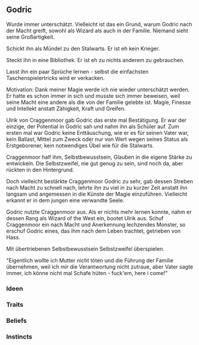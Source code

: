 ## Godric

Wurde immer unterschätzt. Vielleicht ist das ein Grund, warum Godric nach der Macht greift, sowohl als Wizard als auch in der Familie. Niemand sieht seine Großartigkeit.

Schickt ihn als Mündel zu den Stalwarts. Er ist eh kein Krieger.

Steckt ihn in eine Bibliothek. Er ist eh zu nichts anderem zu gebrauchen.

Lasst ihn ein paar Sprüche lernen - selbst die einfachsten Taschenspielertricks wird er verkacken.

Motivation: Dank meiner Magie werde ich nie wieder unterschätzt werden. Er hatte es schon immer in sich und musste sich immer beweisen, weil seine Macht eine andere als die von der Familie gelebte ist. Magie, Finesse und Intellekt anstatt Zähigkeit, Kraft und Greifen.

Ulrik von Craggenmoor gab Godric das erste mal Bestätigung. Er war der einzige, der Potential in Godric sah und nahm ihn als Schüler auf. Zum ersten mal war Godric keine Enttäuschung, wie er es für seinen Vater war, kein Ballast, Mittel zum Zweck oder nur von Wert wegen seines Status als Erstgeborener, kein notwendiges Übel wie für die Stalwarts.

Craggenmoor half ihm, Selbstbewusstsein, Glauben in die eigene Stärke zu entwickeln. Die Selbstzweifel, nie gut genug zu sein, sind noch da, aber rückten in den Hintergrund.

Doch vielleicht bestärkte Craggenmoor Godric zu sehr, gab dessen Streben nach Macht zu schnell nach, lehrte ihn zu viel in zu kurzer Zeit anstatt ihn langsam und angemessen in die Künste der Magie einzuführen. Vielleicht erkannt er in dem jungen eine verwandte Seele.

Godric nutzte Craggenmoor aus. Als er nichts mehr lernen konnte, nahm er dessen Rang als Wizard of the West ein, bootet Ulrik aus. Schuf Craggenmoor ein nach Macht und Anerkennung lechzendes Monster, so erschuf Godric eines, das ihm nach dem Leben trachtet, getrieben von Hass.

Mit übertriebenen Selbstbewusstsein Selbstzweifel überspielen.

"Eigentlich wollte ich Mutter nicht töten und die Führung der Familie übernehmen, weil ich mir die Verantwortung nicht zutraue, aber Vater sagte immer, ich könne nicht mal Schafe hüten - fuck'em, here i come!"

### Ideen

### Traits

### Beliefs

### Instincts
